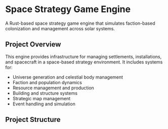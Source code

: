 # Space Strategy Game Engine

A Rust-based space strategy game engine that simulates faction-based colonization and management across solar systems.

## Project Overview

This engine provides infrastructure for managing settlements, installations, and spacecraft in a space-based strategy
environment. It includes systems for:

- Universe generation and celestial body management
- Faction and population dynamics
- Resource management and production
- Building and structure systems
- Strategic map management
- Event handling and simulation

## Project Structure
